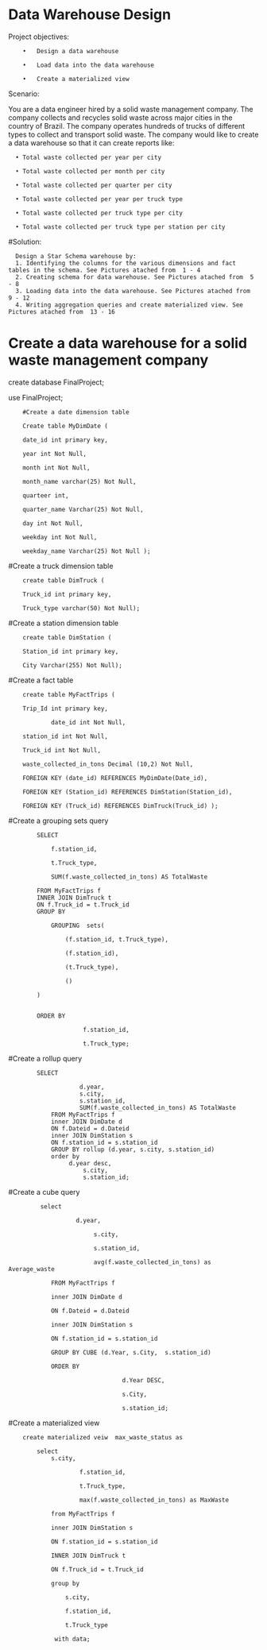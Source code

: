 # Data Warehouse Design
Project objectives:

        •	Design a data warehouse
        
        •	Load data into the data warehouse
        
        •	Create a materialized view
        
Scenario:

You are a data engineer hired by a solid waste management company. The company collects and recycles solid waste across major cities in the country of Brazil. The company operates hundreds of trucks of different types to collect and transport solid waste. The company would like to create a data warehouse so that it can create reports like:

      •	Total waste collected per year per city
      
      •	Total waste collected per month per city
      
      •	Total waste collected per quarter per city
      
      •	Total waste collected per year per truck type
      
      •	Total waste collected per truck type per city
      
      •	Total waste collected per truck type per station per city 
      
 #Solution:
      
      Design a Star Schema warehouse by:
      1. Identifying the columns for the various dimensions and fact tables in the schema. See Pictures atached from  1 - 4
      2. Creating schema for data warehouse. See Pictures atached from  5 - 8
      3. Loading data into the data warehouse. See Pictures atached from  9 - 12
      4. Writing aggregation queries and create materialized view. See Pictures atached from  13 - 16
      

 # Create a data warehouse for a solid waste management company
 
create database FinalProject;

use FinalProject;

        #Create a date dimension table 
        
        Create table MyDimDate (
        
		date_id int primary key,
  
		year int Not Null,
  
		month int Not Null,
  
		month_name varchar(25) Not Null,
  
		quarteer int,
  
		quarter_name Varchar(25) Not Null,
  
		day int Not Null,
  
		weekday int Not Null,
  
		weekday_name Varchar(25) Not Null );
  

#Create a truck dimension table 

        create table DimTruck (

		Truck_id int primary key,
  
		Truck_type varchar(50) Not Null);


#Create a station dimension table 

        create table DimStation (
        
		Station_id int primary key,
  
		City Varchar(255) Not Null);
  

#Create a fact table 

        create table MyFactTrips (
        
		Trip_Id int primary key,
  
                date_id int Not Null,
        
		station_id int Not Null,
  
		Truck_id int Not Null,
  
		waste_collected_in_tons Decimal (10,2) Not Null,
  
        FOREIGN KEY (date_id) REFERENCES MyDimDate(Date_id),
        
		FOREIGN KEY (Station_id) REFERENCES DimStation(Station_id),
  
		FOREIGN KEY (Truck_id) REFERENCES DimTruck(Truck_id) );
  

 
#Create a grouping sets query

            SELECT
            
                f.station_id,
                
                t.Truck_type,
                
                SUM(f.waste_collected_in_tons) AS TotalWaste
                
            FROM MyFactTrips f  
            INNER JOIN DimTruck t 
            ON f.Truck_id = t.Truck_id   
            GROUP BY 
            
        		GROUPING  sets(
          
        			(f.station_id, t.Truck_type),
           
        			(f.station_id),
           
        			(t.Truck_type),
           
        			() 
           
            )
        
        
            ORDER BY
            
                         f.station_id,
                         
                         t.Truck_type;
                         


#Create a rollup query    


            SELECT
          
                        d.year,
                        s.city,
                        s.station_id,
                        SUM(f.waste_collected_in_tons) AS TotalWaste
                FROM MyFactTrips f
                inner JOIN DimDate d 
                ON f.Dateid = d.Dateid
                inner JOIN DimStation s 
                ON f.station_id = s.station_id
                GROUP BY rollup (d.year, s.city, s.station_id)
                order by
                	 d.year desc, 
                         s.city,  
                         s.station_id;   
    

#Create a cube query


             select

        	           d.year,
         
                            s.city,
                            
                            s.station_id,
                            
                            avg(f.waste_collected_in_tons) as Average_waste
    
                FROM MyFactTrips f
                
                inner JOIN DimDate d 
                
                ON f.Dateid = d.Dateid
                
                inner JOIN DimStation s 
                
                ON f.station_id = s.station_id
                
                GROUP BY CUBE (d.Year, s.City,  s.station_id)
                
                ORDER BY
        
                                    d.Year DESC,
                                    
                                    s.City,
                                    
                                    s.station_id;
    
    
#Create a materialized view


        create materialized veiw  max_waste_status as 
  
            select
        		s.city,
          
                        f.station_id,
                        
                        t.Truck_type,
                
                        max(f.waste_collected_in_tons) as MaxWaste
                
                from MyFactTrips f
                
                inner JOIN DimStation s 
                
                ON f.station_id = s.station_id
                
                INNER JOIN DimTruck t 
                
                ON f.Truck_id = t.Truck_id
                
                group by 
        
                	s.city,
                 
                	f.station_id,
                 
                	t.Truck_type
         
                 with data;  

      
